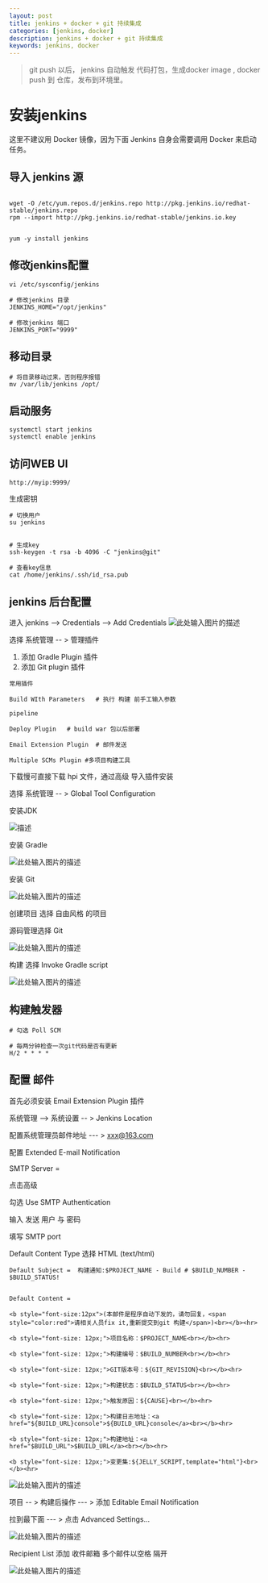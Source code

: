 ```yaml
---
layout: post
title: jenkins + docker + git 持续集成
categories: [jenkins, docker]
description: jenkins + docker + git 持续集成
keywords: jenkins, docker
---
```


> git push 以后， jenkins 自动触发 代码打包，生成docker image , docker push 到 仓库，发布到环境里。


# 安装jenkins

这里不建议用 Docker 镜像，因为下面 Jenkins 自身会需要调用 Docker 来启动任务。


## 导入 jenkins 源

```

wget -O /etc/yum.repos.d/jenkins.repo http://pkg.jenkins.io/redhat-stable/jenkins.repo
rpm --import http://pkg.jenkins.io/redhat-stable/jenkins.io.key


yum -y install jenkins 
```


## 修改jenkins配置

```
vi /etc/sysconfig/jenkins

# 修改jenkins 目录
JENKINS_HOME="/opt/jenkins"

# 修改jenkins 端口
JENKINS_PORT="9999"
```

## 移动目录

```
# 将目录移动过来，否则程序报错
mv /var/lib/jenkins /opt/
```


## 启动服务

```
systemctl start jenkins
systemctl enable jenkins
```



## 访问WEB UI

```
http://myip:9999/ 
```



生成密钥

```
# 切换用户
su jenkins


# 生成key
ssh-keygen -t rsa -b 4096 -C "jenkins@git"

# 查看key信息
cat /home/jenkins/.ssh/id_rsa.pub
```

## jenkins 后台配置

进入 jenkins --> Credentials --> Add Credentials
![此处输入图片的描述][1]



选择 系统管理 -- > 管理插件

1. 添加 Gradle Plugin 插件
2. 添加 Git plugin 插件



```
常用插件

Build WIth Parameters   # 执行 构建 前手工输入参数

pipeline

Deploy Plugin   # build war 包以后部署

Email Extension Plugin  # 邮件发送

Multiple SCMs Plugin #多项目构建工具

```




下载慢可直接下载 hpi 文件，通过高级 导入插件安装

选择 系统管理 -- > Global Tool Configuration

安装JDK

![描述][2]


安装 Gradle 

![此处输入图片的描述][3]


安装 Git

![此处输入图片的描述][4]



创建项目  选择 自由风格 的项目

源码管理选择 Git

![此处输入图片的描述][5]



构建 选择  Invoke Gradle script

![此处输入图片的描述][6]




## 构建触发器


```
# 勾选 Poll SCM

# 每两分钟检查一次git代码是否有更新
H/2 * * * *
```









## 配置 邮件

首先必须安装 Email Extension Plugin 插件

系统管理 --> 系统设置 -- > Jenkins Location

配置系统管理员邮件地址 --- >  xxx@163.com


配置 Extended E-mail Notification


SMTP Server = 

点击高级

勾选 Use SMTP Authentication

输入 发送 用户 与 密码

填写 SMTP port


Default Content Type 选择 HTML (text/html)


```
Default Subject =  构建通知:$PROJECT_NAME - Build # $BUILD_NUMBER - $BUILD_STATUS!


Default Content = 

<b style="font-size:12px">(本邮件是程序自动下发的，请勿回复，<span style="color:red">请相关人员fix it,重新提交到git 构建</span>)<br></b><hr>

<b style="font-size: 12px;">项目名称：$PROJECT_NAME<br></b><hr>

<b style="font-size: 12px;">构建编号：$BUILD_NUMBER<br></b><hr>

<b style="font-size: 12px;">GIT版本号：${GIT_REVISION}<br></b><hr>

<b style="font-size: 12px;">构建状态：$BUILD_STATUS<br></b><hr>

<b style="font-size: 12px;">触发原因：${CAUSE}<br></b><hr>

<b style="font-size: 12px;">构建日志地址：<a href="${BUILD_URL}console">${BUILD_URL}console</a><br></b><hr>

<b style="font-size: 12px;">构建地址：<a href="$BUILD_URL">$BUILD_URL</a><br></b><hr>

<b style="font-size: 12px;">变更集:${JELLY_SCRIPT,template="html"}<br></b><hr>

```

![此处输入图片的描述][8]






项目 -- > 构建后操作 --- > 添加 Editable Email Notification

拉到最下面 --- > 点击 Advanced Settings...

![此处输入图片的描述][9]

Recipient List 添加 收件邮箱 多个邮件以空格 隔开

![此处输入图片的描述][10]


  [1]: http://jicki.me/images/posts/jenkins/4.png
  [2]: http://jicki.me/images/posts/jenkins/1.png
  [3]: http://jicki.me/images/posts/jenkins/2.png
  [4]: http://jicki.me/images/posts/jenkins/3.png
  [5]: http://jicki.me/images/posts/jenkins/5.png
  [6]: http://jicki.me/images/posts/jenkins/6.png
  [7]: http://jicki.me/images/posts/jenkins/7.png
  [8]: http://jicki.me/images/posts/jenkins/8.png
  [9]: http://jicki.me/images/posts/jenkins/9.png
  [10]: http://jicki.me/images/posts/jenkins/10.png